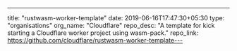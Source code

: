 ---
title: "rustwasm-worker-template"
date: 2019-06-16T17:47:30+05:30
type: "organisations"
org_name: "Cloudflare"
repo_desc: "A template for kick starting a Cloudflare worker project using wasm-pack."
repo_link: https://github.com/cloudflare/rustwasm-worker-template---
